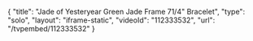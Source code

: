 {
    "title": "Jade of Yesteryear Green Jade Frame 71\/4\" Bracelet",
    "type": "solo",
    "layout": "iframe-static",
    "videoId": "112333532",
    "url": "\/tvpembed\/112333532"
}